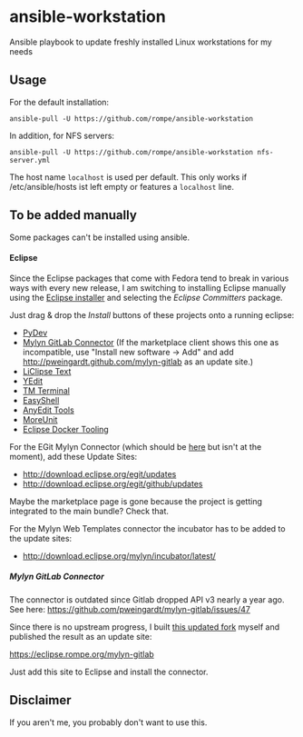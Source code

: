 # ansible-workstation
Ansible playbook to update freshly installed Linux workstations for my needs

## Usage

For the default installation:
```
ansible-pull -U https://github.com/rompe/ansible-workstation
```

In addition, for NFS servers:
```
ansible-pull -U https://github.com/rompe/ansible-workstation nfs-server.yml
```

The host name `localhost` is used per default. This only works if /etc/ansible/hosts ist left
empty or features a `localhost` line.

## To be added manually

Some packages can't be installed using ansible.

#### Eclipse
Since the Eclipse packages that come with Fedora tend to break in various ways with every new
release, I am switching to installing Eclipse manually using the
[Eclipse installer](https://www.eclipse.org/downloads/packages/installer)
and selecting the *Eclipse Committers* package.

Just drag & drop the *Install* buttons of these projects onto a running eclipse:

* [PyDev](https://marketplace.eclipse.org/content/pydev-python-ide-eclipse)
* [Mylyn GitLab Connector](https://marketplace.eclipse.org/content/mylyn-gitlab-connector) (If the marketplace client shows this one as incompatible, use "Install new software -> Add" and add http://pweingardt.github.com/mylyn-gitlab as an update site.)
* [LiClipse Text](https://marketplace.eclipse.org/content/liclipsetext)
* [YEdit](https://marketplace.eclipse.org/content/yedit)
* [TM Terminal](https://marketplace.eclipse.org/content/tm-terminal)
* [EasyShell](https://marketplace.eclipse.org/content/easyshell)
* [AnyEdit Tools](https://marketplace.eclipse.org/content/anyedit-tools)
* [MoreUnit](https://marketplace.eclipse.org/content/moreunit)
* [Eclipse Docker Tooling](https://marketplace.eclipse.org/content/eclipse-docker-tooling)

For the EGit Mylyn Connector (which should be
[here](http://marketplace.eclipse.org/content/github-mylyn-connector) but isn't at the moment),
add these Update Sites:

* http://download.eclipse.org/egit/updates
* http://download.eclipse.org/egit/github/updates

Maybe the marketplace page is gone because the project is getting integrated to the main bundle?
Check that.

For the Mylyn Web Templates connector the incubator has to be added to the update sites:

* http://download.eclipse.org/mylyn/incubator/latest/

##### Mylyn GitLab Connector

The connector is outdated since Gitlab dropped API v3 nearly a year ago. 
See here: https://github.com/pweingardt/mylyn-gitlab/issues/47

Since there is no upstream progress, I built
[this updated fork](https://github.com/scriptninja/mylyn-gitlab) 
myself and published the result as an update site:

https://eclipse.rompe.org/mylyn-gitlab

Just add this site to Eclipse and install the connector.

## Disclaimer

If you aren't me, you probably don't want to use this.
